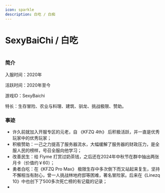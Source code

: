 ```yaml
---
icon: sparkle
description: 白吃 / 白痴
---
```


# SexyBaiChi / 白吃

<figure><img src="https://webstatic-zijgame-1258074638.cos.ap-shanghai.myqcloud.com/img/wiki/player_img_sexybaichi.png" alt=""><figcaption></figcaption></figure>

### 简介

入服时间：2020年

活跃时间：2020年至今

游戏ID：SexyBaichi

特长：生存冒险、农业与料理、建筑、驯龙、挑战极限、赞助。

### 事迹

* 许久前就加入开服专区的元老，自 《KFZQ 4th》 后积极活跃，并一直是优秀玩家中的优秀玩家；
* 积极赞助：一己之力提高了服务器流水，大幅缓解了服务器的财政压力，是全服人民的榜样，号召全服向他学习；
* 改善民生：给 Flyme 打赏过奶茶钱，之后还在2024年中秋节在群中抽出两张月卡（价值约￥60）；
* 勇者白吃：在《KFZQ Pro Max》 极限生存中多次倒下而又站起来复生，坚持不懈相当有耐心，曾一人挑战林地府邸等困难，著名冒险家。后来在《Linezq 10》中也创下了500多次死亡榜的有记载的记录；
*
